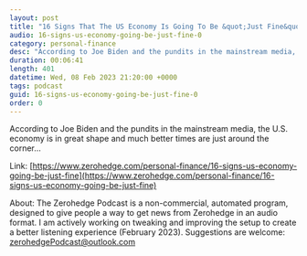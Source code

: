```yaml
---
layout: post
title: "16 Signs That The US Economy Is Going To Be &quot;Just Fine&quot;...?"
audio: 16-signs-us-economy-going-be-just-fine-0
category: personal-finance
desc: "According to Joe Biden and the pundits in the mainstream media, the U.S. economy is in great shape and much better times are just around the corner..."
duration: 00:06:41
length: 401
datetime: Wed, 08 Feb 2023 21:20:00 +0000
tags: podcast
guid: 16-signs-us-economy-going-be-just-fine-0
order: 0
---
```

According to Joe Biden and the pundits in the mainstream media, the U.S. economy is in great shape and much better times are just around the corner...

Link: [https://www.zerohedge.com/personal-finance/16-signs-us-economy-going-be-just-fine](https://www.zerohedge.com/personal-finance/16-signs-us-economy-going-be-just-fine)

About: The Zerohedge Podcast is a non-commercial, automated program, designed to give people a way to get news from Zerohedge in an audio format.  I am actively working on tweaking and improving the setup to create a better listening experience (February 2023).  Suggestions are welcome: [zerohedgePodcast@outlook.com](mailto:zerohedgePodcast@outlook.com)